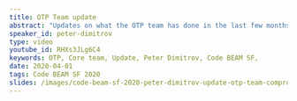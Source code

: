 ```yaml
---
title: OTP Team update
abstract: "Updates on what the OTP team has done in the last few months, what are the projects they're working on, and what's going on on the research side."
speaker_id: peter-dimitrov
type: video
youtube_id: RHXs3JLg6C4
keywords: OTP, Core team, Update, Peter Dimitrov, Code BEAM SF,
date: 2020-04-01
tags: Code BEAM SF 2020
slides: /images/code-beam-sf-2020-peter-dimitrov-update-otp-team-compressed.pdf
---
```


